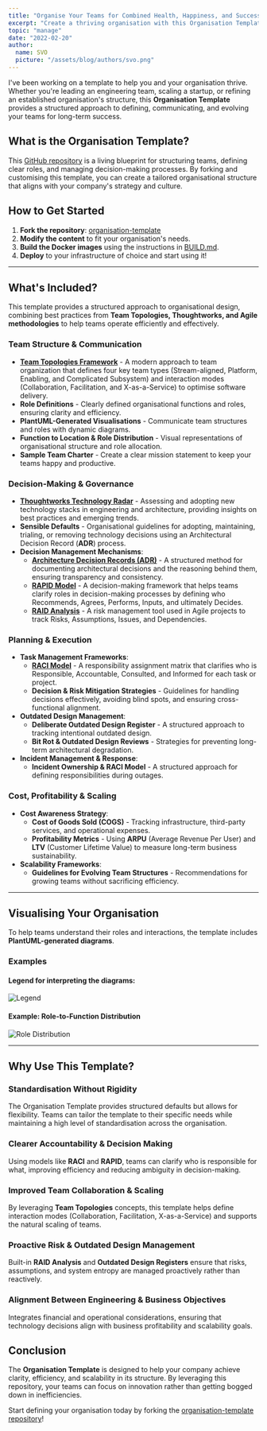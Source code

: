 ```yaml
---
title: "Organise Your Teams for Combined Health, Happiness, and Success"
excerpt: "Create a thriving organisation with this Organisation Template, a structured template for defining teams, decision-making, and governance. Whether you're scaling a startup or refining an existing structure, this template provides a sample set of best practices."
topic: "manage"
date: "2022-02-20"
author:
  name: SVO
  picture: "/assets/blog/authors/svo.png"
---
```


I've been working on a template to help you and your organisation thrive. Whether you're leading an engineering team, scaling a startup, or refining an established organisation's structure, this **Organisation Template** provides a structured approach to defining, communicating, and evolving your teams for long-term success.

## What is the Organisation Template?

This [GitHub repository](https://github.com/svo/organisation-template) is a living blueprint for structuring teams, defining clear roles, and managing decision-making processes. By forking and customising this template, you can create a tailored organisational structure that aligns with your company's strategy and culture.

## How to Get Started

1. **Fork the repository**: [organisation-template](https://github.com/svo/organisation-template)
2. **Modify the content** to fit your organisation's needs.
3. **Build the Docker images** using the instructions in [BUILD.md](https://github.com/svo/organisation-template/blob/main/BUILD.md).
4. **Deploy** to your infrastructure of choice and start using it!

---

## What's Included?

This template provides a structured approach to organisational design, combining best practices from **Team Topologies, Thoughtworks, and Agile methodologies** to help teams operate efficiently and effectively.

### Team Structure & Communication

- **[Team Topologies Framework](https://teamtopologies.com/key-concepts)** - A modern approach to team organization that defines four key team types (Stream-aligned, Platform, Enabling, and Complicated Subsystem) and interaction modes (Collaboration, Facilitation, and X-as-a-Service) to optimise software delivery.
- **Role Definitions** - Clearly defined organisational functions and roles, ensuring clarity and efficiency.
- **PlantUML-Generated Visualisations** - Communicate team structures and roles with dynamic diagrams.
- **Function to Location & Role Distribution** - Visual representations of organisational structure and role allocation.
- **Sample Team Charter** - Create a clear mission statement to keep your teams happy and productive.

### Decision-Making & Governance

- **[Thoughtworks Technology Radar](https://www.thoughtworks.com/radar)** - Assessing and adopting new technology stacks in engineering and architecture, providing insights on best practices and emerging trends.
- **Sensible Defaults** - Organisational guidelines for adopting, maintaining, trialing, or removing technology decisions using an Architectural Decision Record (**ADR**) process.
- **Decision Management Mechanisms**:
  - **[Architecture Decision Records (ADR)](https://cognitect.com/blog/2011/11/15/documenting-architecture-decisions)** - A structured method for documenting architectural decisions and the reasoning behind them, ensuring transparency and consistency.
  - **[RAPID Model](https://www.bain.com/insights/rapid-tool-to-clarify-decision-accountability/)** - A decision-making framework that helps teams clarify roles in decision-making processes by defining who Recommends, Agrees, Performs, Inputs, and ultimately Decides.
  - **[RAID Analysis](https://www.techagilist.com/agile/scrum/raid/)** - A risk management tool used in Agile projects to track Risks, Assumptions, Issues, and Dependencies.

### Planning & Execution

- **Task Management Frameworks**:
  - **[RACI Model](https://racichart.org/the-raci-model/)** - A responsibility assignment matrix that clarifies who is Responsible, Accountable, Consulted, and Informed for each task or project.
  - **Decision & Risk Mitigation Strategies** - Guidelines for handling decisions effectively, avoiding blind spots, and ensuring cross-functional alignment.
- **Outdated Design Management**:
  - **Deliberate Outdated Design Register** - A structured approach to tracking intentional outdated design.
  - **Bit Rot & Outdated Design Reviews** - Strategies for preventing long-term architectural degradation.
- **Incident Management & Response**:
  - **Incident Ownership & RACI Model** - A structured approach for defining responsibilities during outages.

### Cost, Profitability & Scaling

- **Cost Awareness Strategy**:
  - **Cost of Goods Sold (COGS)** - Tracking infrastructure, third-party services, and operational expenses.
  - **Profitability Metrics** - Using **ARPU** (Average Revenue Per User) and **LTV** (Customer Lifetime Value) to measure long-term business sustainability.
- **Scalability Frameworks**:
  - **Guidelines for Evolving Team Structures** - Recommendations for growing teams without sacrificing efficiency.

---

## Visualising Your Organisation

To help teams understand their roles and interactions, the template includes **PlantUML-generated diagrams**.

### Examples

#### **Legend for interpreting the diagrams:**

![Legend](/assets/blog/organisation-template/organisation-template-legend.png "Legend")

#### **Example: Role-to-Function Distribution**

![Role Distribution](/assets/blog/organisation-template/organisation-template-role-distribution.png "Role Distribution")

---

## Why Use This Template?

### Standardisation Without Rigidity

The Organisation Template provides structured defaults but allows for flexibility. Teams can tailor the template to their specific needs while maintaining a high level of standardisation across the organisation.

### Clearer Accountability & Decision Making

Using models like **RACI** and **RAPID**, teams can clarify who is responsible for what, improving efficiency and reducing ambiguity in decision-making.

### Improved Team Collaboration & Scaling

By leveraging **Team Topologies** concepts, this template helps define interaction modes (Collaboration, Facilitation, X-as-a-Service) and supports the natural scaling of teams.

### Proactive Risk & Outdated Design Management

Built-in **RAID Analysis** and **Outdated Design Registers** ensure that risks, assumptions, and system entropy are managed proactively rather than reactively.

### Alignment Between Engineering & Business Objectives

Integrates financial and operational considerations, ensuring that technology decisions align with business profitability and scalability goals.

## Conclusion

The **Organisation Template** is designed to help your company achieve clarity, efficiency, and scalability in its structure. By leveraging this repository, your teams can focus on innovation rather than getting bogged down in inefficiencies.

Start defining your organisation today by forking the [organisation-template repository](https://github.com/svo/organisation-template)!
